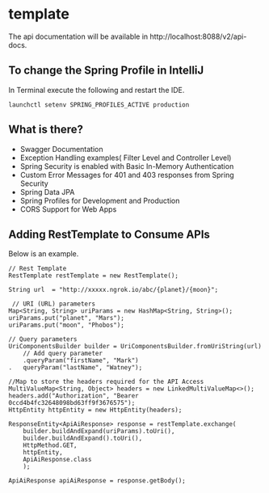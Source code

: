 # template

The api documentation will be available in http://localhost:8088/v2/api-docs.
    
## To change the Spring Profile in IntelliJ 
In Terminal execute the following and restart the IDE.
```
launchctl setenv SPRING_PROFILES_ACTIVE production
```

## What is there?
* Swagger Documentation
* Exception Handling examples( Filter Level and Controller Level)
* Spring Security is enabled with Basic In-Memory Authentication
* Custom Error Messages for 401 and 403 responses from Spring Security
* Spring Data JPA
* Spring Profiles for Development and Production
* CORS Support for Web Apps

## Adding RestTemplate to Consume APIs
Below is an example.

```
// Rest Template
RestTemplate restTemplate = new RestTemplate();

String url  = "http://xxxxx.ngrok.io/abc/{planet}/{moon}";

 // URI (URL) parameters
Map<String, String> uriParams = new HashMap<String, String>();
uriParams.put("planet", "Mars");
uriParams.put("moon", "Phobos");

// Query parameters
UriComponentsBuilder builder = UriComponentsBuilder.fromUriString(url)
    // Add query parameter
    .queryParam("firstName", "Mark")
.   queryParam("lastName", "Watney");

//Map to store the headers required for the API Access
MultiValueMap<String, Object> headers = new LinkedMultiValueMap<>();
headers.add("Authorization", "Bearer 0ccd4b4fc32648098bd63ff9f3676575");
HttpEntity httpEntity = new HttpEntity(headers);

ResponseEntity<ApiAiResponse> response = restTemplate.exchange(
    builder.buildAndExpand(uriParams).toUri(),
    builder.buildAndExpand().toUri(),
    HttpMethod.GET,
    httpEntity,
    ApiAiResponse.class
    );

ApiAiResponse apiAiResponse = response.getBody();
```